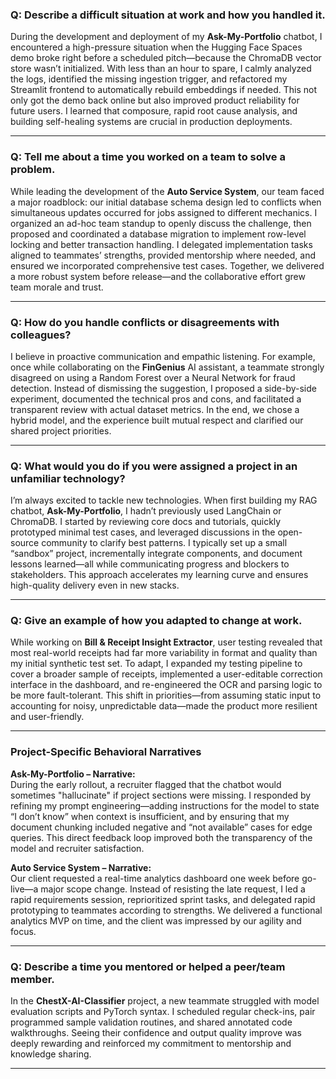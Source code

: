 ### Q: Describe a difficult situation at work and how you handled it.

During the development and deployment of my **Ask-My-Portfolio** chatbot, I encountered a high-pressure situation when the Hugging Face Spaces demo broke right before a scheduled pitch—because the ChromaDB vector store wasn’t initialized. With less than an hour to spare, I calmly analyzed the logs, identified the missing ingestion trigger, and refactored my Streamlit frontend to automatically rebuild embeddings if needed. This not only got the demo back online but also improved product reliability for future users. I learned that composure, rapid root cause analysis, and building self-healing systems are crucial in production deployments.

---

### Q: Tell me about a time you worked on a team to solve a problem.

While leading the development of the **Auto Service System**, our team faced a major roadblock: our initial database schema design led to conflicts when simultaneous updates occurred for jobs assigned to different mechanics. I organized an ad-hoc team standup to openly discuss the challenge, then proposed and coordinated a database migration to implement row-level locking and better transaction handling. I delegated implementation tasks aligned to teammates’ strengths, provided mentorship where needed, and ensured we incorporated comprehensive test cases. Together, we delivered a more robust system before release—and the collaborative effort grew team morale and trust.

---

### Q: How do you handle conflicts or disagreements with colleagues?

I believe in proactive communication and empathic listening. For example, once while collaborating on the **FinGenius** AI assistant, a teammate strongly disagreed on using a Random Forest over a Neural Network for fraud detection. Instead of dismissing the suggestion, I proposed a side-by-side experiment, documented the technical pros and cons, and facilitated a transparent review with actual dataset metrics. In the end, we chose a hybrid model, and the experience built mutual respect and clarified our shared project priorities.

---

### Q: What would you do if you were assigned a project in an unfamiliar technology?

I’m always excited to tackle new technologies. When first building my RAG chatbot, **Ask-My-Portfolio**, I hadn’t previously used LangChain or ChromaDB. I started by reviewing core docs and tutorials, quickly prototyped minimal test cases, and leveraged discussions in the open-source community to clarify best patterns. I typically set up a small “sandbox” project, incrementally integrate components, and document lessons learned—all while communicating progress and blockers to stakeholders. This approach accelerates my learning curve and ensures high-quality delivery even in new stacks.

---

### Q: Give an example of how you adapted to change at work.

While working on **Bill & Receipt Insight Extractor**, user testing revealed that most real-world receipts had far more variability in format and quality than my initial synthetic test set. To adapt, I expanded my testing pipeline to cover a broader sample of receipts, implemented a user-editable correction interface in the dashboard, and re-engineered the OCR and parsing logic to be more fault-tolerant. This shift in priorities—from assuming static input to accounting for noisy, unpredictable data—made the product more resilient and user-friendly.

---

### Project-Specific Behavioral Narratives

**Ask-My-Portfolio – Narrative:**  
During the early rollout, a recruiter flagged that the chatbot would sometimes "hallucinate" if project sections were missing. I responded by refining my prompt engineering—adding instructions for the model to state “I don’t know” when context is insufficient, and by ensuring that my document chunking included negative and “not available” cases for edge queries. This direct feedback loop improved both the transparency of the model and recruiter satisfaction.

**Auto Service System – Narrative:**  
Our client requested a real-time analytics dashboard one week before go-live—a major scope change. Instead of resisting the late request, I led a rapid requirements session, reprioritized sprint tasks, and delegated rapid prototyping to teammates according to strengths. We delivered a functional analytics MVP on time, and the client was impressed by our agility and focus.

---

### Q: Describe a time you mentored or helped a peer/team member.

In the **ChestX-AI-Classifier** project, a new teammate struggled with model evaluation scripts and PyTorch syntax. I scheduled regular check-ins, pair programmed sample validation routines, and shared annotated code walkthroughs. Seeing their confidence and output quality improve was deeply rewarding and reinforced my commitment to mentorship and knowledge sharing.

---
